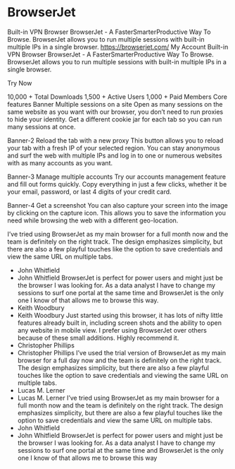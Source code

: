 # BrowserJet
Built-in VPN Browser BrowserJet - A FasterSmarterProductive  Way To Browse. BrowserJet allows you to run multiple sessions with built-in multiple IPs in a single browser.  https://browserjet.com/
My Account
Built-in VPN Browser
BrowserJet - A FasterSmarterProductive  Way To Browse.
BrowserJet allows you to run multiple sessions with built-in multiple IPs in a single browser.

Try Now

10,000
+
Total Downloads
1,500
+
Active Users
1,000
+
Paid Members
Core features
Banner
Multiple sessions on a site
Open as many sessions on the same website as you want with our browser, you don’t need to run proxies to hide your identity. Get a different cookie jar for each tab so you can run many sessions at once.

Banner-2
Reload the tab with a new proxy
This button allows you to reload your tab with a fresh IP of your selected region. You can stay anonymous and surf the web with multiple IPs and log in to one or numerous websites with as many accounts as you want.

Banner-3
Manage multiple accounts
Try our accounts management feature and fill out forms quickly. Copy everything in just a few clicks, whether it be your email, password, or last 4 digits of your credit card.

Banner-4
Get a screenshot
You can also capture your screen into the image by clicking on the capture icon. This allows you to save the information you need while browsing the web with a different geo-location.

I’ve tried using BrowserJet as my main browser for a full month now and the team is definitely on the right track. The design emphasizes simplicity, but there are also a few playful touches like the option to save credentials and view the same URL on multiple tabs.
- John Whitfield
- John Whitfield
BrowserJet is perfect for power users and might just be the browser I was looking for. As a data analyst I have to change my sessions to surf one portal at the same time and BrowserJet is the only one I know of that allows me to browse this way.
- Keith Woodbury
- Keith Woodbury
Just started using this browser, it has lots of nifty little features already built in, including screen shots and the ability to open any website in mobile view. I prefer using BrowserJet over others because of these small additions. Highly recommend it.
- Christopher Phillips
- Christopher Phillips
I’ve used the trial version of BrowserJet as my main browser for a full day now and the team is definitely on the right track. The design emphasizes simplicity, but there are also a few playful touches like the option to save credentials and viewing the same URL on multiple tabs.
- Lucas M. Lerner
- Lucas M. Lerner
I’ve tried using BrowserJet as my main browser for a full month now and the team is definitely on the right track. The design emphasizes simplicity, but there are also a few playful touches like the option to save credentials and view the same URL on multiple tabs.
- John Whitfield
- John Whitfield
BrowserJet is perfect for power users and might just be the browser I was looking for. As a data analyst I have to change my sessions to surf one portal at the same time and BrowserJet is the only one I know of that allows me to browse this way
